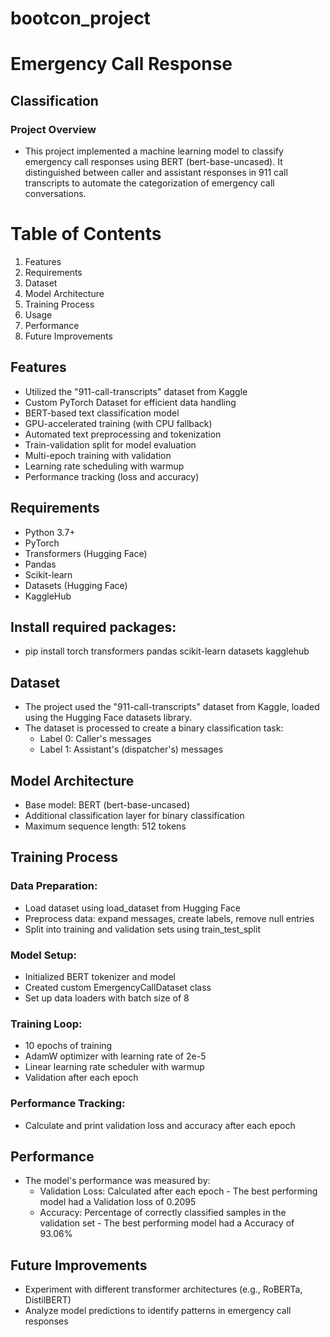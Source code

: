 # bootcon_project
# Emergency Call Response 

## Classification

### Project Overview
- This project implemented a machine learning model to classify emergency call responses using BERT (bert-base-uncased). It distinguished between caller and assistant responses in 911 call transcripts to automate the categorization of emergency call conversations.

# Table of Contents
1. Features
2. Requirements
3. Dataset
4. Model Architecture
5. Training Process
6. Usage
7. Performance
8. Future Improvements

## Features
- Utilized the "911-call-transcripts" dataset from Kaggle
- Custom PyTorch Dataset for efficient data handling
- BERT-based text classification model
- GPU-accelerated training (with CPU fallback)
- Automated text preprocessing and tokenization
- Train-validation split for model evaluation
- Multi-epoch training with validation
- Learning rate scheduling with warmup
- Performance tracking (loss and accuracy)

## Requirements
- Python 3.7+
- PyTorch
- Transformers (Hugging Face)
- Pandas
- Scikit-learn
- Datasets (Hugging Face)
- KaggleHub


## Install required packages:
- pip install torch transformers pandas scikit-learn datasets kagglehub

## Dataset
- The project used the "911-call-transcripts" dataset from Kaggle, loaded using the Hugging Face datasets library. 
- The dataset is processed to create a binary classification task:
	- Label 0: Caller's messages
	- Label 1: Assistant's (dispatcher's) messages

## Model Architecture
- Base model: BERT (bert-base-uncased)
- Additional classification layer for binary classification
- Maximum sequence length: 512 tokens

## Training Process
### Data Preparation:
- Load dataset using load_dataset from Hugging Face
- Preprocess data: expand messages, create labels, remove null entries
- Split into training and validation sets using train_test_split

### Model Setup:
- Initialized BERT tokenizer and model
- Created custom EmergencyCallDataset class
- Set up data loaders with batch size of 8

### Training Loop:
- 10 epochs of training
- AdamW optimizer with learning rate of 2e-5
- Linear learning rate scheduler with warmup
- Validation after each epoch

### Performance Tracking:
- Calculate and print validation loss and accuracy after each epoch

## Performance
- The model's performance was measured by:
	- Validation Loss: Calculated after each epoch - The best performing model had a Validation loss of 0.2095
	- Accuracy: Percentage of correctly classified samples in the validation set - The best performing model had a Accuracy of 93.06%

## Future Improvements
- Experiment with different transformer architectures (e.g., RoBERTa, DistilBERT)
- Analyze model predictions to identify patterns in emergency call responses
